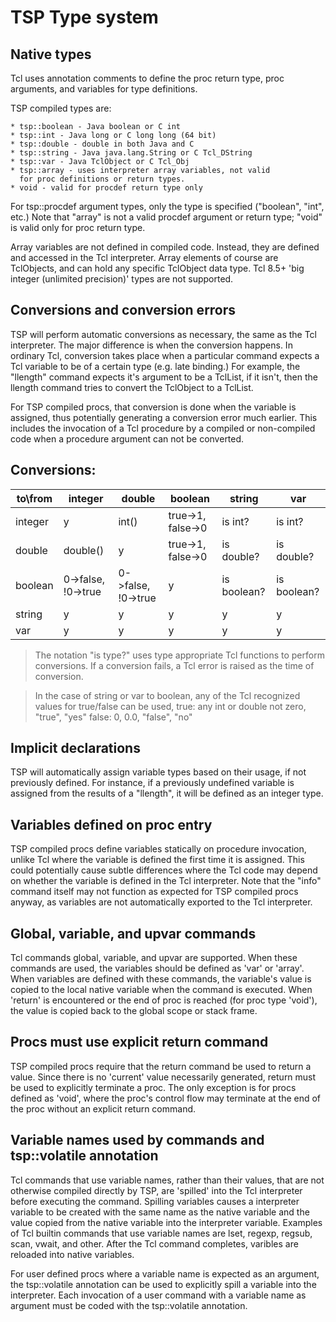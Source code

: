 
# TSP Type system

## Native types

Tcl uses annotation comments to define the proc return type, proc arguments, 
and variables for type definitions.

TSP compiled types are:

    * tsp::boolean - Java boolean or C int
    * tsp::int - Java long or C long long (64 bit)
    * tsp::double - double in both Java and C
    * tsp::string - Java java.lang.String or C Tcl_DString
    * tsp::var - Java TclObject or C Tcl_Obj
    * tsp::array - uses interpreter array variables, not valid 
      for proc definitions or return types.
    * void - valid for procdef return type only

For tsp::procdef argument types, only the type is specified ("boolean", "int", etc.)
Note that "array" is not a valid procdef argument or return type; "void" is valid only
for proc return type.

Array variables are not defined in compiled code.  Instead, they are defined and
accessed in the Tcl interpreter.  Array elements of course are TclObjects, and can
hold any specific TclObject data type.  Tcl 8.5+ 'big integer (unlimited precision)' 
types are not supported.

## Conversions and conversion errors

TSP will perform automatic conversions as necessary, the same as the Tcl interpreter. 
The major difference is when the conversion happens.  In ordinary Tcl, conversion
takes place when a particular command expects a Tcl variable to be of a certain
type (e.g. late binding.)   For example, the "llength" command expects it's argument 
to be a TclList, if it isn't, then the llength command tries to convert the TclObject 
to a TclList.

For TSP compiled procs, that conversion is done when the variable is assigned, thus
potentially generating a conversion error much earlier.  This includes the invocation
of a Tcl procedure by a compiled or non-compiled code when a procedure argument can
not be converted.  

## Conversions:
  

| to\from | integer             | double             | boolean           | string      | var
|---------|---------------------|--------------------|-------------------|-------------|------------
| integer | y                   | int()              | true->1, false->0 | is int?     | is int?
| double  | double()            | y                  | true->1, false->0 | is double?  | is double?
| boolean | 0->false, !0->true  | 0->false, !0->true | y                 | is boolean? | is boolean?
| string  | y                   | y                  | y                 |  y          |  y
| var     | y                   | y                  | y                 |  y          |  y


 > The notation "is type?" uses type appropriate Tcl functions to perform conversions.
   If a conversion fails, a Tcl error is raised as the time of conversion.

 > In the case of string or var to boolean, any of the Tcl recognized values for true/false
   can be used, true: any int or double not zero, "true", "yes"  false: 0, 0.0, "false", "no"




## Implicit declarations

TSP will automatically assign variable types based on their usage, if not previously defined.
For instance, if a previously undefined variable is assigned from the results of a "llength",
it will be defined as an integer type.  


## Variables defined on proc entry

TSP compiled procs define variables statically on procedure invocation, unlike Tcl where the 
variable is defined the first time it is assigned.  This could potentially cause subtle 
differences where the Tcl code may depend on whether the variable is defined in the Tcl
interpreter.  Note that the "info" command itself may not function as expected for TSP 
compiled procs anyway, as variables are not automatically exported to the Tcl interpreter.


## Global, variable, and upvar commands

Tcl commands global, variable, and upvar are supported.  When these commands are used,
the variables should be defined as 'var' or 'array'.  When variables are defined with these
commands, the variable's value is copied to the local native variable when the command
is executed.  When 'return' is encountered or the end of proc is reached (for proc type 'void'),
the value is copied back to the global scope or stack frame.

## Procs must use explicit return command

TSP compiled procs require that the return command be used to return a value.  Since there is
no 'current' value necessarily generated, return must be used to explicitly terminate a proc.
The only exception is for procs defined as 'void', where the proc's control flow may terminate
at the end of the proc without an explicit return command.


## Variable names used by commands and tsp::volatile annotation

Tcl commands that use variable names, rather than their values, that are not otherwise
compiled directly by TSP, are 'spilled' into the Tcl interpreter before executing the
command.  Spilling variables causes a interpreter variable to be created with the same name
as the native variable and the value copied from the native variable into the interpreter 
variable.  Examples of Tcl builtin commands that use variable names are
lset, regexp, regsub, scan, vwait, and other.   After the Tcl command completes,
varibles are reloaded into native variables.  

For user defined procs where a variable name is expected as an argument, the 
tsp::volatile annotation can be used to explicitly spill a variable into the
interpreter.  Each invocation of a user command with a variable name as argument
must be coded with the tsp::volatile annotation.

